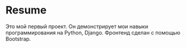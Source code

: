 # Resume
Это мой первый проект. Он демонстрирует мои навыки программирования на Python, Django.
Фронтенд сделан с помощью Bootstrap.

